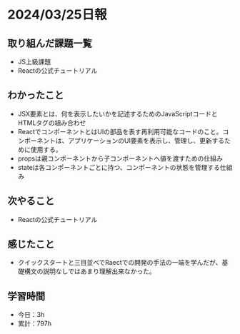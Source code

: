 # 2024/03/25日報
## 取り組んだ課題一覧
- JS上級課題
- Reactの公式チュートリアル

## わかったこと
- JSX要素とは、何を表示したいかを記述するためのJavaScriptコードとHTMLタグの組み合わせ
- ReactでコンポーネントとはUIの部品を表す再利用可能なコードのこと。コンポーネントは、アプリケーションのUI要素を表示し、管理し、更新するために使用する。
- propsは親コンポーネントから子コンポーネントへ値を渡すための仕組み
- stateは各コンポーネントごとに持つ、コンポーネントの状態を管理する仕組み

## 次やること
- Reactの公式チュートリアル

## 感じたこと
- クイックスタートと三目並べでRaectでの開発の手法の一端を学んだが、基礎構文の説明なしではあまり理解出来なかった。

## 学習時間
- 今日：3h
- 累計：797h
